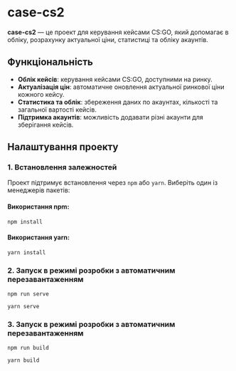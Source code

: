 # case-cs2

**case-cs2** — це проект для керування кейсами CS:GO, який допомагає в обліку, розрахунку актуальної ціни, статистиці та обліку акаунтів.

## Функціональність
- **Облік кейсів**: керування кейсами CS:GO, доступними на ринку.
- **Актуалізація цін**: автоматичне оновлення актуальної ринкової ціни кожного кейсу.
- **Статистика та облік**: збереження даних по акаунтах, кількості та загальної вартості кейсів.
- **Підтримка акаунтів**: можливість додавати різні акаунти для зберігання кейсів.

## Налаштування проекту

### 1. Встановлення залежностей
Проект підтримує встановлення через `npm` або `yarn`. Виберіть один із менеджерів пакетів:

#### Використання npm:
```
npm install
```
#### Використання yarn:
```
yarn install
```
### 2. Запуск в режимі розробки з автоматичним перезавантаженням
```
npm run serve
```
```
yarn serve
```
### 3. Запуск в режимі розробки з автоматичним перезавантаженням
```
npm run build
```
```
yarn build
```
